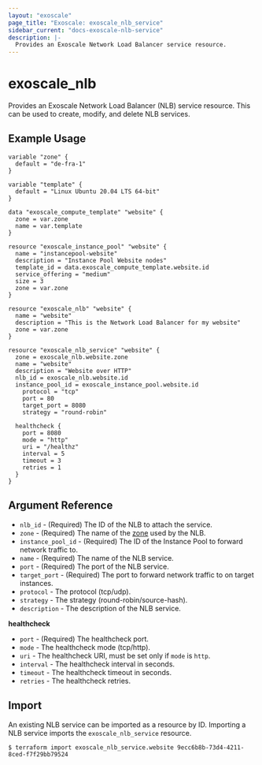 ```yaml
---
layout: "exoscale"
page_title: "Exoscale: exoscale_nlb_service"
sidebar_current: "docs-exoscale-nlb-service"
description: |-
  Provides an Exoscale Network Load Balancer service resource.
---
```


# exoscale\_nlb

Provides an Exoscale Network Load Balancer (NLB) service resource. This can be used to create, modify, and delete NLB services.


## Example Usage

```hcl
variable "zone" {
  default = "de-fra-1"
}

variable "template" {
  default = "Linux Ubuntu 20.04 LTS 64-bit"
}

data "exoscale_compute_template" "website" {
  zone = var.zone
  name = var.template
}

resource "exoscale_instance_pool" "website" {
  name = "instancepool-website"
  description = "Instance Pool Website nodes"
  template_id = data.exoscale_compute_template.website.id
  service_offering = "medium"
  size = 3
  zone = var.zone
}

resource "exoscale_nlb" "website" {
  name = "website"
  description = "This is the Network Load Balancer for my website"
  zone = var.zone
}

resource "exoscale_nlb_service" "website" {
  zone = exoscale_nlb.website.zone
  name = "website"
  description = "Website over HTTP"
  nlb_id = exoscale_nlb.website.id
  instance_pool_id = exoscale_instance_pool.website.id
	protocol = "tcp"
	port = 80
	target_port = 8080
	strategy = "round-robin"

  healthcheck {
    port = 8080
    mode = "http"
    uri = "/healthz"
    interval = 5
    timeout = 3
    retries = 1
  }
}
```

## Argument Reference

* `nlb_id` - (Required) The ID of the NLB to attach the service.
* `zone` - (Required) The name of the [zone][zone] used by the NLB.
* `instance_pool_id` - (Required) The ID of the Instance Pool to forward network traffic to.
* `name` - (Required) The name of the NLB service.
* `port` - (Required) The port of the NLB service.
* `target_port` - (Required) The port to forward network traffic to on target instances.
* `protocol` - The protocol (tcp/udp).
* `strategy` - The strategy (round-robin/source-hash).
* `description` - The description of the NLB service.

**healthcheck**

* `port` - (Required) The healthcheck port.
* `mode` - The healthcheck mode (tcp/http).
* `uri` - The healthcheck URI, must be set only if `mode` is `http`.
* `interval` - The healthcheck interval in seconds.
* `timeout` - The healthcheck timeout in seconds.
* `retries` - The healthcheck retries.

[zone]: https://www.exoscale.com/datacenters/

## Import

An existing NLB service can be imported as a resource by ID. Importing a NLB service imports the `exoscale_nlb_service` resource.

```console
$ terraform import exoscale_nlb_service.website 9ecc6b8b-73d4-4211-8ced-f7f29bb79524
```
